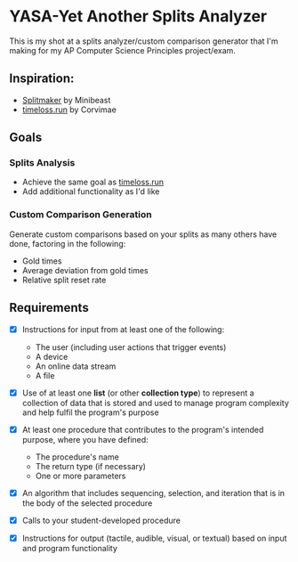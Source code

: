 # YASA-Yet Another Splits Analyzer
This is my shot at a splits analyzer/custom comparison generator that I'm making for my AP Computer Science Principles project/exam.

## Inspiration:
  - [Splitmaker](https://minibeast.me/splitmaker/) by Minibeast
  - [timeloss.run](https://timeloss.run) by Corvimae

## Goals
  ### Splits Analysis
  - Achieve the same goal as [timeloss.run](https://timeloss.run)
  - Add additional functionality as I'd like
  
  ### Custom Comparison Generation 
  Generate custom comparisons based on your splits as many others have done, factoring in the following:
  - Gold times
  - Average deviation from gold times
  - Relative split reset rate

## Requirements
  - [X] Instructions for input from at least one of the following:
    - The user (including user actions that trigger events)
    - A device
    - An online data stream
    - A file

  - [X] Use of at least one <b>list</b> (or other <b>collection type</b>) to represent a collection of data that is stored and used to manage program complexity and help fulfil the program's purpose

  - [X] At least one procedure that contributes to the program's intended purpose, where you have defined:
    - The procedure's name
    - The return type (if necessary)
    - One or more parameters

  - [X] An algorithm that includes sequencing, selection, and iteration that is in the body of the selected procedure

  - [X] Calls to your student-developed procedure

  - [X] Instructions for output (tactile, audible, visual, or textual) based on input and program functionality
